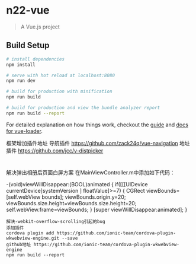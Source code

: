 # n22-vue

> A Vue.js project

## Build Setup

``` bash
# install dependencies
npm install

# serve with hot reload at localhost:8080
npm run dev

# build for production with minification
npm run build

# build for production and view the bundle analyzer report
npm run build --report
```

For detailed explanation on how things work, checkout the [guide](http://vuejs-templates.github.io/webpack/) and [docs for vue-loader](http://vuejs.github.io/vue-loader).


框架增加插件地址
导航插件 https://github.com/zack24q/vue-navigation
地址插件 https://github.com/jcc/v-distpicker

#
解决弹出相册后页面白屏方案
在MainViewController.m中添加如下代码：

-(void)viewWillDisappear:(BOOL)animated
{
    if([[[UIDevice currentDevice]systemVersion ] floatValue]>=7)
    {
        CGRect viewBounds=[self.webView  bounds];
        viewBounds.origin.y=20;
        viewBounds.size.height=viewBounds.size.height+20;
        self.webView.frame=viewBounds;
    }
    [super viewWillDisappear:animated];
}
```
解决-webkit-overflow-scrolling引起的bug
添加插件
cordova plugin add https://github.com/ionic-team/cordova-plugin-wkwebview-engine.git --save
github地址 https://github.com/ionic-team/cordova-plugin-wkwebview-engine
npm run build --report
```
